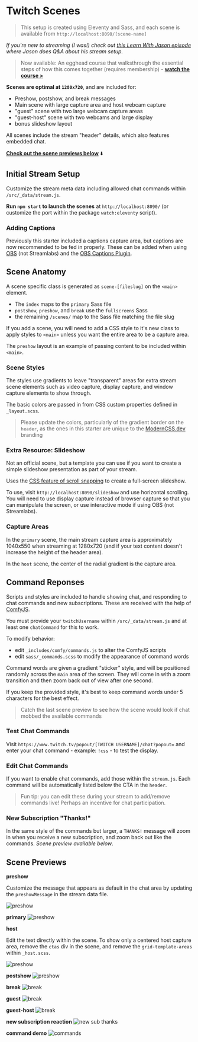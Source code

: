 # Twitch Scenes

> This setup is created using Eleventy and Sass, and each scene is available from `http://localhost:8090/[scene-name]`

_If you're new to streaming (I was!) check out [this Learn With Jason episode](https://www.learnwithjason.dev/about-streaming) where Jason does Q&A about his stream setup._

> Now available: An egghead course that walksthrough the essential steps of how this comes together (requires membership) - **[watch the course >](https://5t3ph.dev/ets)**

**Scenes are optimal at `1280x720`**, and are included for:

- Preshow, postshow, and break messages
- Main scene with large capture area and host webcam capture
- "guest" scene with two large webcam capture areas
- "guest-host" scene with two webcams and large display
- bonus slideshow layout

All scenes include the stream "header" details, which also features embedded chat.

**[Check out the scene previews below](#scene-previews)** ⬇️

## Initial Stream Setup

Customize the stream meta data including allowed chat commands within `/src/_data/stream.js`.

**Run `npm start` to launch the scenes** at `http://localhost:8090/` (or customize the port within the package `watch:eleventy` script).

### Adding Captions

Previously this starter included a captions capture area, but captions are now recommended to be fed in properly. These can be added when using [OBS](https://obsproject.com/download) (not Streamlabs) and the [OBS Captions Plugin](https://github.com/ratwithacompiler/OBS-captions-plugin).

## Scene Anatomy

A scene specific class is generated as `scene-[fileslug]` on the `<main>` element.

- The `index` maps to the `primary` Sass file
- `postshow`, `preshow`, and `break` use the `fullscreens` Sass
- the remaining `/scenes/` map to the Sass file matching the file slug

If you add a scene, you will need to add a CSS style to it's new class to apply styles to `<main>` unless you want the entire area to be a capture area.

The `preshow` layout is an example of passing content to be included within `<main>`.

### Scene Styles

The styles use gradients to leave "transparent" areas for extra stream scene elements such as video capture, display capture, and window capture elements to show through.

The basic colors are passed in from CSS custom properties defined in `_layout.scss`.

> Please update the colors, particularly of the gradient border on the `header`, as the ones in this starter are unique to the [ModernCSS.dev](https://moderncss.dev) branding

### Extra Resource: Slideshow

Not an official scene, but a template you can use if you want to create a simple slideshow presentation as part of your stream.

Uses the [CSS feature of scroll snapping](https://smolcss.dev/#smol-scroll-snap) to create a full-screen slideshow.

To use, visit `http://localhost:8090/slideshow` and use horizontal scrolling. You will need to use display capture instead of browser capture so that you can manipulate the screen, or use interactive mode if using OBS (not Streamlabs).

### Capture Areas

In the `primary` scene, the main stream capture area is approximately 1040x550 when streaming at 1280x720 (and if your text content doesn't increase the height of the header area).

In the `host` scene, the center of the radial gradient is the capture area.

## Command Reponses

Scripts and styles are included to handle showing chat, and responding to chat commands and new subscriptions. These are received with the help of [ComfyJS](https://github.com/instafluff/ComfyJS).

You must provide your `twitchUsername` within `/src/_data/stream.js` and at least one `chatCommand` for this to work.

To modify behavior:

- edit `_includes/comfy/commands.js` to alter the ComfyJS scripts
- edit `sass/_commands.scss` to modify the appearance of command words

Command words are given a gradient "sticker" style, and will be positioned randomly across the `main` area of the screen. They will come in with a zoom transition and then zoom back out of view after one second.

If you keep the provided style, it's best to keep command words under 5 characters for the best effect.

> Catch the last scene preview to see how the scene would look if chat mobbed the available commands

### Test Chat Commands

Visit `https://www.twitch.tv/popout/[TWITCH USERNAME]/chat?popout=` and enter your chat command - example: `!css` - to test the display.

### Edit Chat Commands

If you want to enable chat commands, add those within the `stream.js`. Each command will be automatically listed below the CTA in the `header`.

> Fun tip: you can edit these during your stream to add/remove commands live! Perhaps an incentive for chat participation.

### New Subscription "Thanks!"

In the same style of the commands but larger, a `THANKS!` message will zoom in when you receive a new subscription, and zoom back out like the commands. _Scene preview available below_.

## Scene Previews

**preshow**

Customize the message that appears as default in the chat area by updating the `preshowMessage` in the stream data file.

![preshow](scene-previews/preshow.png)

**primary**
![preshow](scene-previews/primary.png)

**host**

Edit the text directly within the scene. To show only a centered host capture area, remove the `ctas` div in the scene, and remove the `grid-template-areas` within `_host.scss`.

![preshow](scene-previews/host.png)

**postshow**
![preshow](scene-previews/postshow.png)

**break**
![break](scene-previews/break.png)

**guest**
![break](scene-previews/guest.png)

**guest-host**
![break](scene-previews/guest-host.png)

**new subscription reaction**
![new sub thanks](scene-previews/sub-thanks.png)

**command demo**
![commands](scene-previews/commands.png)
